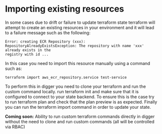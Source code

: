 # Importing existing resources

In some cases due to drift or failure to update terraform state terraform will attempt to create an existing resources in your environment and it will lead to a failure message such as the following:

```
Error: creating ECR Repository (xxx): 
RepositoryAlreadyExistsException: The repository with name 'xxx' already exists in the 
registry with id ...
```

In this case you need to import this resource manually using a command such as:

```
terraform import aws_ecr_repository.service test-service
```

To perform this in digger you need to clone your terraform and run the custom command locally. run terraform init and make sure that it is configured to connect to your state backend. To ensure this is the case try to run terraform plan and check that the plan preview is as expected. Finally you can run the terraform import command in order to update your state.

**Coming soon:** Ability to run custom terraform commands directly in digger without the need to clone and run custom commands (all will be controlled via RBAC)
